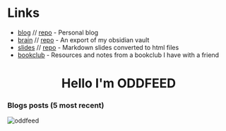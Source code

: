 # Links
- [blog](https://oddfeed.github.io/blog/) // [repo](https://github.com/oddfeed/blog) - Personal blog
- [brain](https://oddfeed.github.io/brain/index.html) // [repo](https://github.com/oddfeed/brain) - An export of my obsidian vault
- [slides](https://oddfeed.github.io/slides/) // [repo](https://github.com/oddfeed/slides) - Markdown slides converted to html files 
- [bookclub](https://github.com/oddfeed/bookclub) - Resources and notes from a bookclub I have with a friend

<h1 align="center">Hello I'm ODDFEED</h1>

### Blogs posts (5 most recent)
<!-- BLOG-POST-LIST:START -->
<!-- BLOG-POST-LIST:END -->

<p><img align="center" src="https://github-readme-streak-stats.herokuapp.com/?user=oddfeed&hide_border=true&mode=weekly&card_width=850" alt="oddfeed" /></p>
<!-- <p><img align="center" src="https://github-readme-stats.vercel.app/api/top-langs?username=oddfeed&show_icons=true&locale=en&layout=compact" alt="oddfeed" /></p> -->

